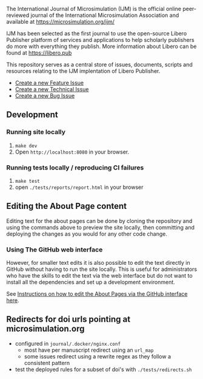 The International Journal of Microsimulation (IJM) is the official online peer-reviewed journal of the International Microsimulation Association and available at https://microsimulation.org/ijm/

IJM has been selected as the first journal to use the open-source Libero Publisher platform of services and applications to help scholarly publishers do more with everything they publish. More information about Libero can be found at https://libero.pub

This repository serves as a central store of issues, documents, scripts and resources relating to the IJM implentation of Libero Publisher.

- [Create a new Feature Issue](https://github.com/microsimulation/ijm/issues/new?template=feature_ticket.md&labels=feature-ticket)
- [Create a new Technical Issue](https://github.com/microsimulation/ijm/issues/new?template=task.md&labels=technical-ticket)
- [Create a new Bug Issue](https://github.com/microsimulation/ijm/issues/new?template=bug.md&labels=bug)

Development
-------------

### Running site locally

1. `make dev`
2. Open `http://localhost:8080` in your browser.

### Running tests locally / reproducing CI failures

1. `make test`
2. open `./tests/reports/report.html` in your browser

Editing the About Page content
------------------------------

Editing text for the about pages can be done by cloning the repository and using the commands above to preview the site locally, then committing and deploying the changes as you would for any other code change.

### Using The GitHub web interface
However, for smaller text edits it is also possible to edit the text directly in GitHub without having to run the site locally. This is useful for administrators who have the skills to edit the text via the web interface but do not want to install all the dependencies and set up a development environment.

See [Instructions on how to edit the About Pages via the GitHub interface here](how-to-edit-the-about-pages.md).

Redirects for doi urls pointing at microsimulation.org
------------------------------------------------------

- configured in `journal/.docker/nginx.conf`
  - most have per manuscript redirect using an `url_map`
  - some issues redirect using a rewrite regex as they follow a consistent pattern
- test the deployed rules for a subset of doi's with `./tests/redirects.sh`


